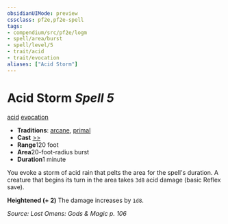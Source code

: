 ```yaml
---
obsidianUIMode: preview
cssclass: pf2e,pf2e-spell
tags:
- compendium/src/pf2e/logm
- spell/area/burst
- spell/level/5
- trait/acid
- trait/evocation
aliases: ["Acid Storm"]
---
```

# Acid Storm *Spell 5*   
[acid](../../Rules/traits/acid.md)  [evocation](../../Rules/traits/evocation.md)  

- **Traditions**: [arcane](../../Rules/traits/arcane.md), [primal](../../Rules/traits/primal.md)
- **Cast** [>>](../../Rules/core-rulebook/chapter-9-playing-the-game.md#Actions "Two-Action") 
- **Range**120 foot
- **Area**20-foot-radius burst
- **Duration**1 minute

You evoke a storm of acid rain that pelts the area for the spell's duration. A creature that begins its turn in the area takes `3d8` acid damage (basic Reflex save).

**Heightened (+ 2)** The damage increases by `1d8`.

*Source: Lost Omens: Gods & Magic p. 106*
